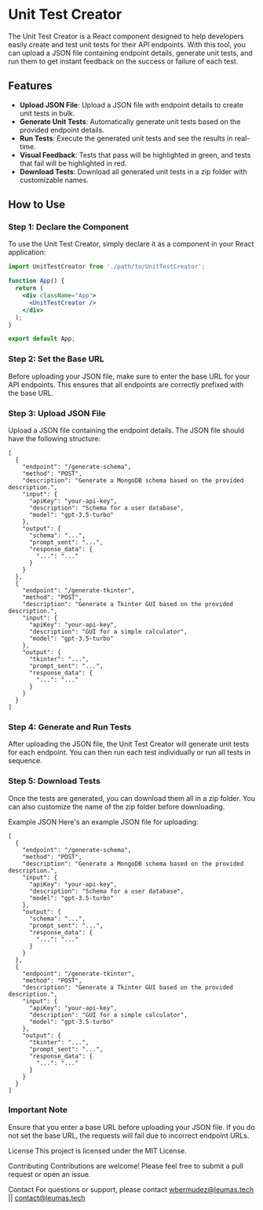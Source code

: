 # Unit Test Creator

The Unit Test Creator is a React component designed to help developers easily create and test unit tests for their API endpoints. With this tool, you can upload a JSON file containing endpoint details, generate unit tests, and run them to get instant feedback on the success or failure of each test.

## Features

- **Upload JSON File**: Upload a JSON file with endpoint details to create unit tests in bulk.
- **Generate Unit Tests**: Automatically generate unit tests based on the provided endpoint details.
- **Run Tests**: Execute the generated unit tests and see the results in real-time.
- **Visual Feedback**: Tests that pass will be highlighted in green, and tests that fail will be highlighted in red.
- **Download Tests**: Download all generated unit tests in a zip folder with customizable names.

## How to Use

### Step 1: Declare the Component

To use the Unit Test Creator, simply declare it as a component in your React application:

```jsx
import UnitTestCreator from './path/to/UnitTestCreator';

function App() {
  return (
    <div className="App">
      <UnitTestCreator />
    </div>
  );
}

export default App;
```

### Step 2: Set the Base URL

Before uploading your JSON file, make sure to enter the base URL for your API endpoints. This ensures that all endpoints are correctly prefixed with the base URL.

### Step 3: Upload JSON File

Upload a JSON file containing the endpoint details. The JSON file should have the following structure:

```
[
  {
    "endpoint": "/generate-schema",
    "method": "POST",
    "description": "Generate a MongoDB schema based on the provided description.",
    "input": {
      "apiKey": "your-api-key",
      "description": "Schema for a user database",
      "model": "gpt-3.5-turbo"
    },
    "output": {
      "schema": "...",
      "prompt_sent": "...",
      "response_data": {
        "...": "..."
      }
    }
  },
  {
    "endpoint": "/generate-tkinter",
    "method": "POST",
    "description": "Generate a Tkinter GUI based on the provided description.",
    "input": {
      "apiKey": "your-api-key",
      "description": "GUI for a simple calculator",
      "model": "gpt-3.5-turbo"
    },
    "output": {
      "tkinter": "...",
      "prompt_sent": "...",
      "response_data": {
        "...": "..."
      }
    }
  }
]
```


### Step 4: Generate and Run Tests
After uploading the JSON file, the Unit Test Creator will generate unit tests for each endpoint. You can then run each test individually or run all tests in sequence.

### Step 5: Download Tests
Once the tests are generated, you can download them all in a zip folder. You can also customize the name of the zip folder before downloading.

Example JSON
Here's an example JSON file for uploading:

```
[
  {
    "endpoint": "/generate-schema",
    "method": "POST",
    "description": "Generate a MongoDB schema based on the provided description.",
    "input": {
      "apiKey": "your-api-key",
      "description": "Schema for a user database",
      "model": "gpt-3.5-turbo"
    },
    "output": {
      "schema": "...",
      "prompt_sent": "...",
      "response_data": {
        "...": "..."
      }
    }
  },
  {
    "endpoint": "/generate-tkinter",
    "method": "POST",
    "description": "Generate a Tkinter GUI based on the provided description.",
    "input": {
      "apiKey": "your-api-key",
      "description": "GUI for a simple calculator",
      "model": "gpt-3.5-turbo"
    },
    "output": {
      "tkinter": "...",
      "prompt_sent": "...",
      "response_data": {
        "...": "..."
      }
    }
  }
]
```


### Important Note
Ensure that you enter a base URL before uploading your JSON file. If you do not set the base URL, the requests will fail due to incorrect endpoint URLs.

License
This project is licensed under the MIT License.

Contributing
Contributions are welcome! Please feel free to submit a pull request or open an issue.

Contact
For questions or support, please contact wbermudez@leumas.tech || contact@leumas.tech

